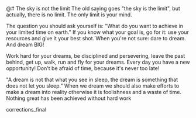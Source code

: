 @# The sky is not the limit 
The old saying goes "the sky is the limit", but actually, there is no limit. 
The only limit is your mind. 

The question you should ask yourself is: "What do you want to achieve in your limited time on earth."
If you know what your goal is, go for it: use your resources and give it your best shot.
When you're not sure: dare to dream. And dream BIG!

Work hard for your dreams, be disciplined and persevering, leave the past behind, get up, walk, 
run and fly for your dreams. Every day you have a new opportunity! Don't be afraid of time, 
because it's never too late!

"A dream is not that what you see in sleep, the dream is something that does not let you sleep.”
When we dream we should also make efforts to make a dream into reality otherwise it is foolishness and a waste of time. 
Nothing great has been achieved without hard work
 
 
 corrections_final
 
 


